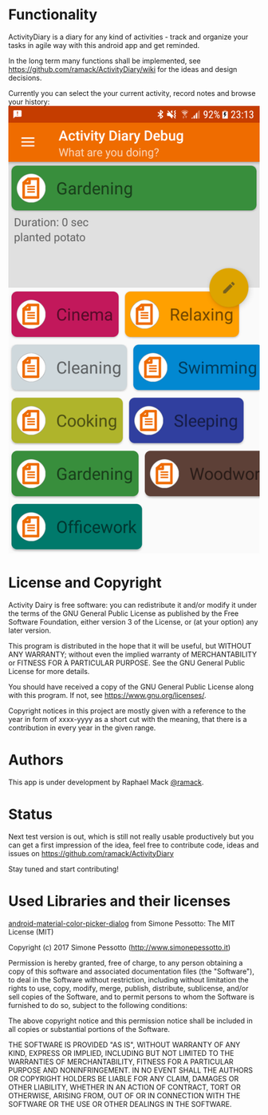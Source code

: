 # Functionality
ActivityDiary is a diary for any kind of activities - track and organize your tasks in agile way with this android app and get reminded.

In the long term many functions shall be implemented, see https://github.com/ramack/ActivityDiary/wiki for the ideas and design decisions.

Currently you can select the your current activity, record notes and browse your history:
![Alt text](/app/src/main/play/en-US/listing/phoneScreenshots/Screenshot_SelectActivity.png?raw=true "Select Activity")

# License and Copyright
Activity Dairy is free software: you can redistribute it and/or modify it under the terms of the GNU General Public License as published by the Free Software Foundation, either version 3 of the License, or (at your option) any later version.

This program is distributed in the hope that it will be useful, but WITHOUT ANY WARRANTY; without even the implied warranty of MERCHANTABILITY or FITNESS FOR A PARTICULAR PURPOSE.  See the GNU General Public License for more details.

You should have received a copy of the GNU General Public License along with this program. If not, see <https://www.gnu.org/licenses/>.

Copyright notices in this project are mostly given with a reference to the year in form of xxxx-yyyy as a short cut with the meaning, that there is a contribution in every year in the given range.

# Authors
This app is under development by Raphael Mack [@ramack](https://github.com/ramack).

# Status
Next test version is out, which is still not really usable productively but you can get a first impression of the idea, feel free to contribute code, ideas and issues on https://github.com/ramack/ActivityDiary

Stay tuned and start contributing!

# Used Libraries and their licenses
[android-material-color-picker-dialog](https://github.com/Pes8/android-material-color-picker-dialog) from Simone Pessotto:
The MIT License (MIT)

Copyright (c) 2017 Simone Pessotto (http://www.simonepessotto.it)

Permission is hereby granted, free of charge, to any person obtaining a copy
of this software and associated documentation files (the "Software"), to deal
in the Software without restriction, including without limitation the rights
to use, copy, modify, merge, publish, distribute, sublicense, and/or sell
copies of the Software, and to permit persons to whom the Software is
furnished to do so, subject to the following conditions:

The above copyright notice and this permission notice shall be included in all
copies or substantial portions of the Software.

THE SOFTWARE IS PROVIDED "AS IS", WITHOUT WARRANTY OF ANY KIND, EXPRESS OR
IMPLIED, INCLUDING BUT NOT LIMITED TO THE WARRANTIES OF MERCHANTABILITY,
FITNESS FOR A PARTICULAR PURPOSE AND NONINFRINGEMENT. IN NO EVENT SHALL THE
AUTHORS OR COPYRIGHT HOLDERS BE LIABLE FOR ANY CLAIM, DAMAGES OR OTHER
LIABILITY, WHETHER IN AN ACTION OF CONTRACT, TORT OR OTHERWISE, ARISING FROM,
OUT OF OR IN CONNECTION WITH THE SOFTWARE OR THE USE OR OTHER DEALINGS IN THE
SOFTWARE.
